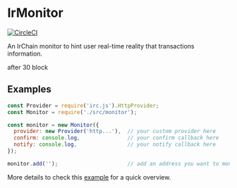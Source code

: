 IrMonitor
=========

[![CircleCI](https://circleci.com/gh/ldcc/irc-keyring/tree/master.svg?style=svg)](https://circleci.com/gh/ldcc/irc-keyring/tree/master)

An IrChain monitor to hint user real-time reality that transactions information.

after 30 block

Examples
--------

```js
const Provider = require('irc.js').HttpProvider;
const Monitor = require('./src/monitor');

const monitor = new Monitor({
  provider: new Provider('http...'),  // your custom provider here
  confirm: console.log,               // your confirm callback here
  notify: console.log,                // your notify callback here
});

monitor.add('');                      // add an address you want to monitor
```

More details to check this [example][example link] for a quick overview.

[example link]: https://github.com/icjs/ir-monitor/blob/master/example.js
